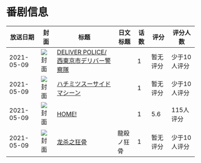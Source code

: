 # 番剧信息

|放送日期|封面|标题|日文标题|话数|评分|评分人数|
|---|---|---|---|---|---|---|
|2021-05-09|![封面](https://lain.bgm.tv/pic/cover/c/70/fc/363823_7GJfC.jpg)|[DELIVER POLICE/西東京市デリバー警察隊](https://bangumi.tv/subject/363823)||1|暂无评分|少于10人评分|
|2021-05-09|![封面](https://lain.bgm.tv/pic/cover/c/8a/71/363824_iHh0I.jpg)|[ハチミツスーサイドマシーン](https://bangumi.tv/subject/363824)||1|暂无评分|少于10人评分|
|2021-05-09|![封面](https://lain.bgm.tv/pic/cover/c/a3/a0/363825_DC544.jpg)|[HOME!](https://bangumi.tv/subject/363825)||1|5.6|115人评分|
|2021-05-09|![封面](https://lain.bgm.tv/pic/cover/c/27/85/363826_AW4Qq.jpg)|[龙杀之狂骨](https://bangumi.tv/subject/363826)|龍殺ノ狂骨|1|暂无评分|少于10人评分|
